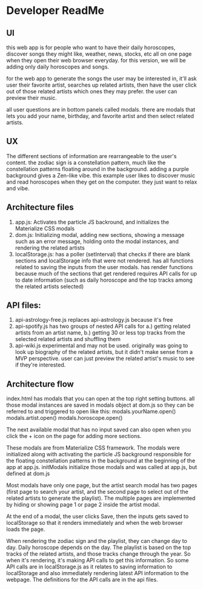 Developer ReadMe
===

UI
---
this web app is for people who want to have their daily horoscopes, discover songs they might like, weather, news, stocks, etc all on one page when they open their web browser everyday. for this version, we will be adding only daily horoscopes and songs.

for the web app to generate the songs the user may be interested in, it'll ask user their favorite artist, searches up related artists, then have the user click out of those related artists which ones they may prefer. the user can preview their music.

all user questions are in bottom panels called modals. there are modals that lets you add your name, birthday, and favorite artist and then select related artists.

UX
---
The different sections of information are rearrangeable to the user's content. the zodiac sign is a constellation pattern, much like the constellation patterns floating around in the background. adding a purple background gives a Zen-like vibe. this example user likes to discover music and read horoscopes when they get on the computer. they just want to relax and vibe.

Architecture files
---
1. app.js: Activates the particle JS backround, and initializes the Materialize CSS modals
2. dom.js: Initializing modal, adding new sections, showing a message such as an error message, holding onto the modal instances, and rendering the related artists
3. localStorage.js: has a poller (setInterval) that checks if there are blank sections and localStorage info that were not rendered. has all functions related to saving the inputs from the user modals. has render functions because much of the sections that get rendered requires API calls for up to date information (such as daily horoscope and the top tracks among the related artists selected)

API files:
---
1. api-astrology-free.js replaces api-astrology.js because it's free
2. api-spotify.js has two groups of nested API calls for a.) getting related artists from an artist name, b.) getting 30 or less top tracks from the selected related artists and shuffling them
3. api-wiki.js experimental and may not be used. originally was going to look up biography of the related artists, but it didn't make sense from a MVP perspective. user can just preview the related artist's music to see if they're interested.

Architecture flow
---
index.html has modals that you can open at the top right setting buttons. all those modal instances are saved in modals object at dom.js so they can be referred to and triggered to open like this:
	modals.yourName.open()
	modals.artist.open()
	modals.horoscope.open()

The next available modal that has no input saved can also open when you click the + icon on the page for adding more sections.

These modals are from Materialize CSS framework. The modals were initialized along with activating the particle JS background responsible for the floating constellation patterns in the background at the beginning of the app at app.js. initModals initialize those modals and was called at app.js, but defined at dom.js

Most modals have only one page, but the artist search modal has two pages (first page to search your artist, and the second page to select out of the related artists to generate the playlist). The multiple pages are implemented by hiding or showing page 1 or page 2 inside the artist modal.

At the end of a modal, the user clicks Save, then the inputs gets saved to localStorage so that it renders immediately and when the web browser loads the page.

When rendering the zodiac sign and the playlist, they can change day to day. Daily horoscope depends on the day. The playlist is based on the top tracks of the related artists, and those tracks change through the year. So when it's rendering, it's making API calls to get this information. So some API calls are in localStorage.js as it relates to saving information to localStorage and also immediately rendering latest API information to the webpage. The definitions for the API calls are in the api files.